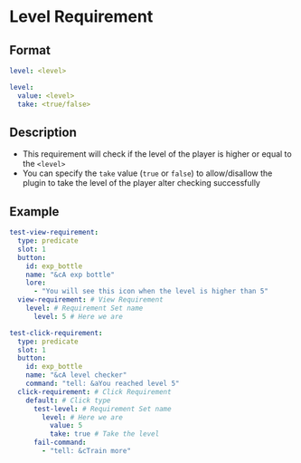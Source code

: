 # Level Requirement

## Format
```yaml
level: <level>
```
```yaml
level:
  value: <level>
  take: <true/false>
```

## Description
* This requirement will check if the level of the player is higher or equal to the `<level>`
* You can specify the `take` value (`true` or `false`) to allow/disallow the plugin to take the level of the player alter checking successfully

## Example
```yaml
test-view-requirement:
  type: predicate
  slot: 1
  button:
    id: exp_bottle
    name: "&cA exp bottle"
    lore:
      - "You will see this icon when the level is higher than 5"
  view-requirement: # View Requirement
    level: # Requirement Set name
      level: 5 # Here we are
```
```yaml
test-click-requirement:
  type: predicate
  slot: 1
  button:
    id: exp_bottle
    name: "&cA level checker"
    command: "tell: &aYou reached level 5"
  click-requirement: # Click Requirement
    default: # Click type
      test-level: # Requirement Set name
        level: # Here we are
          value: 5
          take: true # Take the level
      fail-command:
        - "tell: &cTrain more"
```